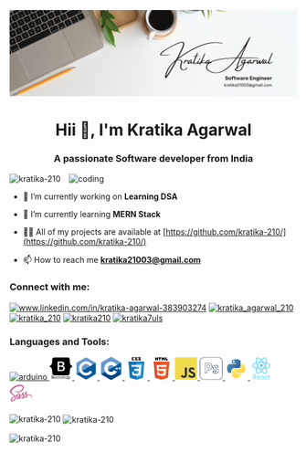 ![logo](https://github.com/kratika-210/kratika-210/blob/main/github%20banner.png)

<h1 align="center">Hii 👋, I'm Kratika Agarwal</h1>
<h3 align="center">A passionate Software developer from India</h3>

<img align="right" alt="coding" width="400" src="https://www.google.com/url?sa=i&url=https%3A%2F%2Fgithub.com%2Fsalakhas%2Fsalakhas&psig=AOvVaw39UnDvXjg1_kEgV9FINnW8&ust=1707510297727000&source=images&cd=vfe&opi=89978449&ved=0CBIQjRxqFwoTCJCArtjJnIQDFQAAAAAdAAAAABAR">


<p align="left"> <img src="https://komarev.com/ghpvc/?username=kratika-210&label=Profile%20views&color=0e75b6&style=flat" alt="kratika-210" /> </p>

- 🔭 I’m currently working on **Learning DSA**

- 🌱 I’m currently learning **MERN Stack**

- 👨‍💻 All of my projects are available at [https://github.com/kratika-210/](https://github.com/kratika-210/)

- 📫 How to reach me **kratika21003@gmail.com**

<h3 align="left">Connect with me:</h3>
<p align="left">
<a href="https://linkedin.com/in/www.linkedin.com/in/kratika-agarwal-383903274" target="blank"><img align="center" src="https://raw.githubusercontent.com/rahuldkjain/github-profile-readme-generator/master/src/images/icons/Social/linked-in-alt.svg" alt="www.linkedin.com/in/kratika-agarwal-383903274" height="30" width="40" /></a>
<a href="https://instagram.com/kratika_agarwal_210" target="blank"><img align="center" src="https://raw.githubusercontent.com/rahuldkjain/github-profile-readme-generator/master/src/images/icons/Social/instagram.svg" alt="kratika_agarwal_210" height="30" width="40" /></a>
<a href="https://www.codechef.com/users/kratika_210" target="blank"><img align="center" src="https://cdn.jsdelivr.net/npm/simple-icons@3.1.0/icons/codechef.svg" alt="kratika_210" height="30" width="40" /></a>
<a href="https://www.leetcode.com/kratika210" target="blank"><img align="center" src="https://raw.githubusercontent.com/rahuldkjain/github-profile-readme-generator/master/src/images/icons/Social/leet-code.svg" alt="kratika210" height="30" width="40" /></a>
<a href="https://auth.geeksforgeeks.org/user/kratika7uls" target="blank"><img align="center" src="https://raw.githubusercontent.com/rahuldkjain/github-profile-readme-generator/master/src/images/icons/Social/geeks-for-geeks.svg" alt="kratika7uls" height="30" width="40" /></a>
</p>

<h3 align="left">Languages and Tools:</h3>
<p align="left"> <a href="https://www.arduino.cc/" target="_blank" rel="noreferrer"> <img src="https://cdn.worldvectorlogo.com/logos/arduino-1.svg" alt="arduino" width="40" height="40"/> </a> <a href="https://getbootstrap.com" target="_blank" rel="noreferrer"> <img src="https://raw.githubusercontent.com/devicons/devicon/master/icons/bootstrap/bootstrap-plain-wordmark.svg" alt="bootstrap" width="40" height="40"/> </a> <a href="https://www.cprogramming.com/" target="_blank" rel="noreferrer"> <img src="https://raw.githubusercontent.com/devicons/devicon/master/icons/c/c-original.svg" alt="c" width="40" height="40"/> </a> <a href="https://www.w3schools.com/cpp/" target="_blank" rel="noreferrer"> <img src="https://raw.githubusercontent.com/devicons/devicon/master/icons/cplusplus/cplusplus-original.svg" alt="cplusplus" width="40" height="40"/> </a> <a href="https://www.w3schools.com/css/" target="_blank" rel="noreferrer"> <img src="https://raw.githubusercontent.com/devicons/devicon/master/icons/css3/css3-original-wordmark.svg" alt="css3" width="40" height="40"/> </a> <a href="https://www.w3.org/html/" target="_blank" rel="noreferrer"> <img src="https://raw.githubusercontent.com/devicons/devicon/master/icons/html5/html5-original-wordmark.svg" alt="html5" width="40" height="40"/> </a> <a href="https://developer.mozilla.org/en-US/docs/Web/JavaScript" target="_blank" rel="noreferrer"> <img src="https://raw.githubusercontent.com/devicons/devicon/master/icons/javascript/javascript-original.svg" alt="javascript" width="40" height="40"/> </a> <a href="https://www.photoshop.com/en" target="_blank" rel="noreferrer"> <img src="https://raw.githubusercontent.com/devicons/devicon/master/icons/photoshop/photoshop-line.svg" alt="photoshop" width="40" height="40"/> </a> <a href="https://www.python.org" target="_blank" rel="noreferrer"> <img src="https://raw.githubusercontent.com/devicons/devicon/master/icons/python/python-original.svg" alt="python" width="40" height="40"/> </a> <a href="https://reactjs.org/" target="_blank" rel="noreferrer"> <img src="https://raw.githubusercontent.com/devicons/devicon/master/icons/react/react-original-wordmark.svg" alt="react" width="40" height="40"/> </a> <a href="https://sass-lang.com" target="_blank" rel="noreferrer"> <img src="https://raw.githubusercontent.com/devicons/devicon/master/icons/sass/sass-original.svg" alt="sass" width="40" height="40"/> </a> </p>

<p><img align="left" src="https://github-readme-stats.vercel.app/api/top-langs?username=kratika-210&show_icons=true&locale=en&layout=compact" alt="kratika-210" /></p>

<p>&nbsp;<img align="center" src="https://github-readme-stats.vercel.app/api?username=kratika-210&show_icons=true&locale=en" alt="kratika-210" /></p>

<p><img align="center" src="https://github-readme-streak-stats.herokuapp.com/?user=kratika-210&" alt="kratika-210" /></p>
